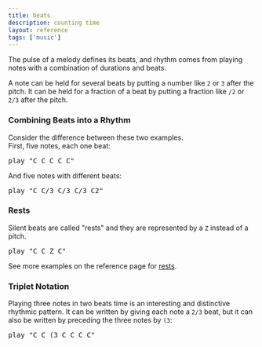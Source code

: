 ```yaml
---
title: beats
description: counting time
layout: reference
tags: ['music']
---
```


The pulse of a melody defines its beats, and rhythm comes from
playing notes with a combination of durations and beats.

A note can be held for several beats by putting a number like `2` or `3`
after the pitch. It can be held for a fraction of a beat by putting
a fraction like `/2` or `2/3` after the pitch.

<h3>Combining Beats into a Rhythm</h3>

Consider the difference between these two examples.  
First, five notes, each one beat:

<pre class="jumbo">
play "<span data-dfn="one beat each">C</span> C C C C"
</pre>

And five notes with different beats:

<pre class="jumbo" default>
play "C <span data-dfn="one third beat">C/3</span> C/3 C/3 <span data-dfnup="two beats">C2</span>"
</pre>

<h3>Rests</h3>

Silent beats are called "rests" and they are represented by a `Z`
instead of a pitch.

<pre class="jumbo">
play "C C <span data-dfn="rest">Z</span> C"
</pre>

See more examples on the reference page for
<a href="rests.html">rests</a>.

<h3>Triplet Notation</h3>

Playing three notes in two beats time is an interesting and distinctive
rhythmic pattern.  It can be written by giving each note a `2/3` beat,
but it can also be written by preceding the three notes by `(3`:

<pre class="jumbo">
play "C C <span data-dfn="a triplet">(3 C C C</span> C"
</pre>

